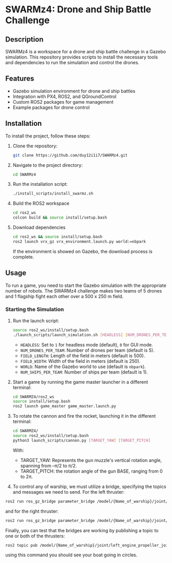 # SWARMz4: Drone and Ship Battle Challenge

## Description
SWARMz4 is a workspace for a drone and ship battle challenge in a Gazebo simulation. This repository provides scripts to install the necessary tools and dependencies to run the simulation and control the drones.

## Features
- Gazebo simulation environment for drone and ship battles
- Integration with PX4, ROS2, and QGroundControl
- Custom ROS2 packages for game management
- Example packages for drone control

## Installation
To install the project, follow these steps:
1. Clone the repository:
    ```bash
    git clone https://github.com/duy12i1i7/SWARMz4.git
    ```
2. Navigate to the project directory:
    ```bash
    cd SWARMz4
    ```
3. Run the installation script:
    ```bash
    ./install_scripts/install_swarmz.sh
    ```
4. Build the ROS2 workspace
    ```bash
    cd ros2_ws
    colcon build && source install/setup.bash
    ```
5. Download dependencies
    ```bash
    cd ros2_ws && source install/setup.bash
    ros2 launch vrx_gz vrx_environment.launch.py world:=nbpark
    ```
    If the environment is showed on Gazebo, the download process is complete. 


## Usage
To run a game, you need to start the Gazebo simulation with the appropriate number of robots. The SWARMz4 challenge makes two teams of 5 drones and 1 flagship fight each other over a 500 x 250 m field.

### Starting the Simulation
1. Run the launch script:
    ```bash
    source ros2_ws/install/setup.bash
    ./launch_scripts/launch_simulation.sh [HEADLESS] [NUM_DRONES_PER_TEAM] [FIELD_LENGTH] [FIELD_WIDTH] [WORLD] [NUM_SHIPS_PER_TEAM]
    ```
    - `HEADLESS`: Set to `1` for headless mode (default), `0` for GUI mode.
    - `NUM_DRONES_PER_TEAM`: Number of drones per team (default is 5).
    - `FIELD_LENGTH`: Length of the field in meters (default is 500).
    - `FIELD_WIDTH`: Width of the field in meters (default is 250).
    - `WORLD`: Name of the Gazebo world to use (default is `nbpark`).
    - `NUM_SHIPS_PER_TEAM`: Number of ships per team (default is 1).


2. Start a game by running the game master launcher in a different terminal:
    ```bash
    cd SWARMZ4/ros2_ws
    source install/setup.bash
    ros2 launch game_master game_master.launch.py
    ```
3. To rotate the cannon and fire the rocket, launching it in the different terminal:
    ```bash
    cd SWARMZ4/
    source ros2_ws/install/setup.bash
    python3 launch_scripts/cannon.py [TARGET_YAW] [TARGET_PITCH]
    ```
    With:
   - TARGET_YAW: Represents the gun muzzle's vertical rotation angle, spanning from –π/2 to π/2.
   - TARGET_PITCH: the rotation angle of the gun BASE, ranging from 0 to 2π.
4. To control any of warship, we must utilize a bridge, specifying the topics and messages we need to send. For the left thruster:
```bash
ros2 run ros_gz_bridge parameter_bridge /model/{Name_of_warship}/joint/left_engine_propeller_joint/cmd_thrust@std_msgs/msg/Float64]gz.msgs.Double
```
and for the right thruster:
```bash
ros2 run ros_gz_bridge parameter_bridge /model/{Name_of_warship}/joint/right_engine_propeller_joint/cmd_thrust@std_msgs/msg/Float64]gz.msgs.Double
```
Finally, you can test that the bridges are working by publishing a topic to one or both of the thrusters:
```bash
ros2 topic pub /model/{Name_of_warship}/joint/left_engine_propeller_joint/cmd_thrust std_msgs/msg/Float64 "data: 150"
```
using this command you should see your boat going in circles.
